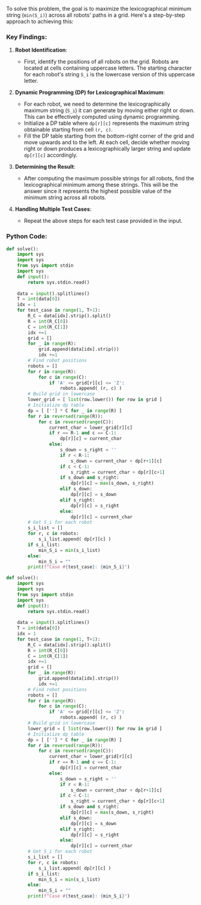 To solve this problem, the goal is to maximize the lexicographical minimum string (`min(S_i)`) across all robots' paths in a grid. Here's a step-by-step approach to achieving this:

### Key Findings:

1. **Robot Identification**: 
   - First, identify the positions of all robots on the grid. Robots are located at cells containing uppercase letters. The starting character for each robot's string `S_i` is the lowercase version of this uppercase letter.

2. **Dynamic Programming (DP) for Lexicographical Maximum**:
   - For each robot, we need to determine the lexicographically maximum string (`S_i`) it can generate by moving either right or down. This can be effectively computed using dynamic programming.
   - Initialize a DP table where `dp[r][c]` represents the maximum string obtainable starting from cell `(r, c)`.
   - Fill the DP table starting from the bottom-right corner of the grid and move upwards and to the left. At each cell, decide whether moving right or down produces a lexicographically larger string and update `dp[r][c]` accordingly.

3. **Determining the Result**:
   - After computing the maximum possible strings for all robots, find the lexicographical minimum among these strings. This will be the answer since it represents the highest possible value of the minimum string across all robots.

4. **Handling Multiple Test Cases**:
   - Repeat the above steps for each test case provided in the input.

### Python Code:

```python
def solve():
    import sys
    import sys
    from sys import stdin
    import sys
    def input():
        return sys.stdin.read()
    
    data = input().splitlines()
    T = int(data[0])
    idx = 1
    for test_case in range(1, T+1):
        R_C = data[idx].strip().split()
        R = int(R_C[0])
        C = int(R_C[1])
        idx +=1
        grid = []
        for _ in range(R):
            grid.append(data[idx].strip())
            idx +=1
        # Find robot positions
        robots = []
        for r in range(R):
            for c in range(C):
                if 'A' <= grid[r][c] <= 'Z':
                    robots.append( (r, c) )
        # Build grid in lowercase
        lower_grid = [ list(row.lower()) for row in grid ]
        # Initialize dp table
        dp = [ [''] * C for _ in range(R) ]
        for r in reversed(range(R)):
            for c in reversed(range(C)):
                current_char = lower_grid[r][c]
                if r == R-1 and c == C-1:
                    dp[r][c] = current_char
                else:
                    s_down = s_right = ''
                    if r < R-1:
                        s_down = current_char + dp[r+1][c]
                    if c < C-1:
                        s_right = current_char + dp[r][c+1]
                    if s_down and s_right:
                        dp[r][c] = max(s_down, s_right)
                    elif s_down:
                        dp[r][c] = s_down
                    elif s_right:
                        dp[r][c] = s_right
                    else:
                        dp[r][c] = current_char
        # Get S_i for each robot
        s_i_list = []
        for r, c in robots:
            s_i_list.append( dp[r][c] )
        if s_i_list:
            min_S_i = min(s_i_list)
        else:
            min_S_i = ""
        print(f"Case #{test_case}: {min_S_i}")
```

```python
def solve():
    import sys
    import sys
    from sys import stdin
    import sys
    def input():
        return sys.stdin.read()
    
    data = input().splitlines()
    T = int(data[0])
    idx = 1
    for test_case in range(1, T+1):
        R_C = data[idx].strip().split()
        R = int(R_C[0])
        C = int(R_C[1])
        idx +=1
        grid = []
        for _ in range(R):
            grid.append(data[idx].strip())
            idx +=1
        # Find robot positions
        robots = []
        for r in range(R):
            for c in range(C):
                if 'A' <= grid[r][c] <= 'Z':
                    robots.append( (r, c) )
        # Build grid in lowercase
        lower_grid = [ list(row.lower()) for row in grid ]
        # Initialize dp table
        dp = [ [''] * C for _ in range(R) ]
        for r in reversed(range(R)):
            for c in reversed(range(C)):
                current_char = lower_grid[r][c]
                if r == R-1 and c == C-1:
                    dp[r][c] = current_char
                else:
                    s_down = s_right = ''
                    if r < R-1:
                        s_down = current_char + dp[r+1][c]
                    if c < C-1:
                        s_right = current_char + dp[r][c+1]
                    if s_down and s_right:
                        dp[r][c] = max(s_down, s_right)
                    elif s_down:
                        dp[r][c] = s_down
                    elif s_right:
                        dp[r][c] = s_right
                    else:
                        dp[r][c] = current_char
        # Get S_i for each robot
        s_i_list = []
        for r, c in robots:
            s_i_list.append( dp[r][c] )
        if s_i_list:
            min_S_i = min(s_i_list)
        else:
            min_S_i = ""
        print(f"Case #{test_case}: {min_S_i}")
```